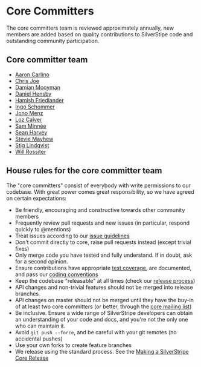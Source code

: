 # Core Committers
The core committers team is reviewed approximately annually, new members are added based on quality contributions to SilverStipe code and outstanding community participation. 

## Core committer team
* [Aaron Carlino](https://github.com/unclecheese/)
* [Chris Joe](https://github.com/flamerohr/)
* [Damian Mooyman](https://github.com/tractorcow/)
* [Daniel Hensby](https://github.com/dhensby)
* [Hamish Friedlander](https://github.com/hafriedlander)
* [Ingo Schommer](https://github.com/chillu)
* [Jono Menz](https://github.com/jonom)
* [Loz Calver](https://github.com/kinglozzer)
* [Sam Minnée](https://github.com/sminnee)
* [Sean Harvey](https://github.com/halkyon/)
* [Stevie Mayhew](https://github.com/stevie-mayhew/)
* [Stig Lindqvist](https://github.com/stojg)
* [Will Rossiter](https://github.com/wilr/)

## House rules for the core committer team

The "core committers" consist of everybody with write permissions to our codebase.
With great power comes great responsibility, so we have agreed on certain expectations:

 * Be friendly, encouraging and constructive towards other community members
 * Frequently review pull requests and new issues (in particular, respond quickly to @mentions)
 * Treat issues according to our [issue guidelines](issues_and_bugs)
 * Don't commit directly to core, raise pull requests instead (except trivial fixes)
 * Only merge code you have tested and fully understand. If in doubt, ask for a second opinion.
 * Ensure contributions have appropriate [test coverage](../developer_guides/testing), are documented, and pass our [coding conventions](/getting_started/coding_conventions)
 * Keep the codebase "releasable" at all times (check our [release process](release_process))
 * API changes and non-trivial features should not be merged into release branches. 
 * API changes on master should not be merged until they have the buy-in of at least two core committers (or better, through the [core mailing list](https://groups.google.com/forum/#!forum/silverstripe-dev))
 * Be inclusive. Ensure a wide range of SilverStripe developers can obtain an understanding of your code and docs, and you're not the only one who can maintain it.
 * Avoid `git push --force`, and be careful with your git remotes (no accidental pushes)
 * Use your own forks to create feature branches
 * We release using the standard process. See the [Making a SilverStripe Core Release](making_a_silverstripe_core_release)

